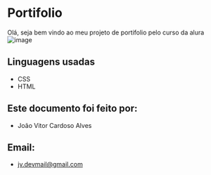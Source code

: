 # Portifolio 
Olá, seja bem vindo ao meu projeto de portifolio pelo curso da alura
![image](https://user-images.githubusercontent.com/77756047/211304452-220fedf0-f91b-490f-8a65-a60ce860bc5c.png)
## Linguagens usadas
* CSS
* HTML
## Este documento foi feito por:
* João Vitor Cardoso Alves
## Email:
* jv.devmail@gmail.com
